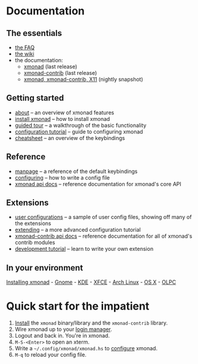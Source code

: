 ---
---

# Documentation

<div class="row">
<div class="col-lg" markdown="1">

## The essentials

* [the FAQ](https://wiki.haskell.org/Xmonad/Frequently_asked_questions)
* [the wiki](https://wiki.haskell.org/Xmonad)
* the documentation:
  * [xmonad](https://hackage.haskell.org/package/xmonad) (last release)
  * [xmonad-contrib](https://hackage.haskell.org/package/xmonad-contrib) (last release)
  * [xmonad, xmonad-contrib, X11](https://xmonad.github.io/xmonad-docs/) (nightly snapshot)

## Getting started

* [about](about.md) – an overview of xmonad features
* [install xmonad](INSTALL.md) – how to install xmonad
* [guided tour](tour.md) – a walkthrough of the basic functionality
* [configuration tutorial](TUTORIAL.md) – guide to configuring xmonad
* [cheatsheet](images/cheat/xmbindings.png) – an overview of the keybindings

## Reference

* [manpage](manpage.html) – a reference of the default keybindings
* [configuring](https://xmonad.github.io/xmonad-docs/xmonad-contrib/XMonad-Doc-Configuring.html) – how to write a config file
* [xmonad api docs](https://xmonad.github.io/xmonad-docs/xmonad/) – reference documentation for xmonad's core API

## Extensions

* [user configurations](configurations.md) – a sample of user config files, showing off many of the extensions
* [extending](https://xmonad.github.io/xmonad-docs/xmonad-contrib/XMonad-Doc-Extending.html) – a more advanced configuration tutorial
* [xmonad-contrib api docs](https://xmonad.github.io/xmonad-docs/xmonad-contrib/) – reference documentation for all of xmonad's contrib modules
* [development tutorial](https://wiki.haskell.org/Xmonad/xmonad_development_tutorial) – learn to write your own extension

## In your environment

[Installing xmonad](INSTALL.md) - [Gnome](gnome.md) - [KDE](https://wiki.haskell.org/Xmonad/Using_xmonad_in_KDE) - [XFCE](https://wiki.haskell.org/Xmonad/Using_xmonad_in_XFCE) - [Arch Linux](https://wiki.archlinux.org/index.php/XMonad) - [OS X](https://wiki.haskell.org/Xmonad/Using_xmonad_on_Apple_OSX) - [OLPC](https://wiki.haskell.org/Xmonad/Using_xmonad_on_OLPC_XO)

</div>
<div class="col-lg" markdown="1">

# Quick start for the impatient

1.  [Install](download.md) the `xmonad` binary/library and the `xmonad-contrib` library.
2.  Wire xmonad up to your [login manager](INSTALL.md#make-xmonad-your-window-manager).
3.  Logout and back in.  You're in xmonad.
4.  `M-S-<Enter>` to open an xterm.
5.  Write a `~/.config/xmonad/xmonad.hs` to [configure](TUTORIAL.md) xmonad.
6.  `M-q` to reload your config file.

</div>
</div>
